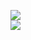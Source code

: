 [![](https://img.shields.io/badge/Made%20With-Github%20Spray-lightgrey.svg?style=for-the-badge&logo=github)](https://github.com/Annihil/github-spray#19514)  
[![](https://i.imgur.com/2DrTn0Z.gif)](https://github.com/Annihil/github-spray)